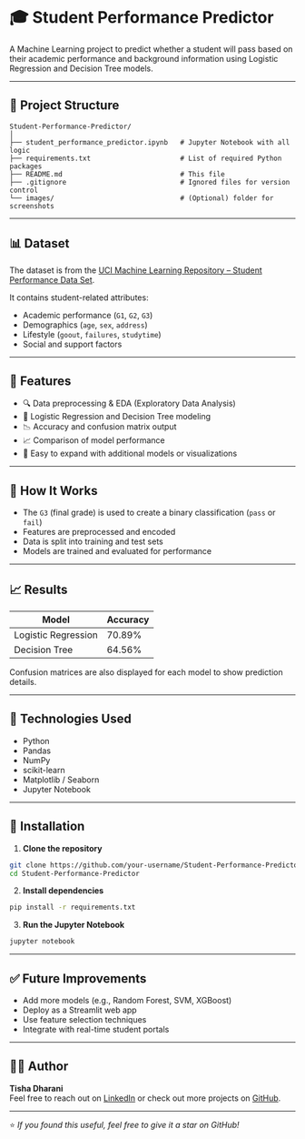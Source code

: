 
# 🎓 Student Performance Predictor

A Machine Learning project to predict whether a student will pass based on their academic performance and background information using Logistic Regression and Decision Tree models.

---

## 📁 Project Structure

```
Student-Performance-Predictor/
│
├── student_performance_predictor.ipynb   # Jupyter Notebook with all logic
├── requirements.txt                      # List of required Python packages
├── README.md                             # This file
├── .gitignore                            # Ignored files for version control
└── images/                               # (Optional) folder for screenshots
```

---

## 📊 Dataset

The dataset is from the [UCI Machine Learning Repository – Student Performance Data Set](https://archive.ics.uci.edu/ml/datasets/Student+Performance).

It contains student-related attributes:
- Academic performance (`G1`, `G2`, `G3`)
- Demographics (`age`, `sex`, `address`)
- Lifestyle (`goout`, `failures`, `studytime`)
- Social and support factors

---

## 🚀 Features

- 🔍 Data preprocessing & EDA (Exploratory Data Analysis)
- 🤖 Logistic Regression and Decision Tree modeling
- 📉 Accuracy and confusion matrix output
- 📈 Comparison of model performance
- 🧪 Easy to expand with additional models or visualizations

---

## 🧪 How It Works

- The `G3` (final grade) is used to create a binary classification (`pass` or `fail`)
- Features are preprocessed and encoded
- Data is split into training and test sets
- Models are trained and evaluated for performance

---

## 📈 Results

| Model              | Accuracy  |
|-------------------|-----------|
| Logistic Regression | 70.89%    |
| Decision Tree       | 64.56%    |

Confusion matrices are also displayed for each model to show prediction details.

---

## 🧰 Technologies Used

- Python
- Pandas
- NumPy
- scikit-learn
- Matplotlib / Seaborn
- Jupyter Notebook

---

## 🔧 Installation

1. **Clone the repository**

```bash
git clone https://github.com/your-username/Student-Performance-Predictor.git
cd Student-Performance-Predictor
```

2. **Install dependencies**

```bash
pip install -r requirements.txt
```

3. **Run the Jupyter Notebook**

```bash
jupyter notebook
```

---


## ✅ Future Improvements

- Add more models (e.g., Random Forest, SVM, XGBoost)
- Deploy as a Streamlit web app
- Use feature selection techniques
- Integrate with real-time student portals

---


## 🙋‍♀️ Author

**Tisha Dharani**  
Feel free to reach out on [LinkedIn](https://www.linkedin.com/in/tisha-dharani-1a30b2306/) or check out more projects on [GitHub](https://github.com/tishaa.34).

---

⭐️ _If you found this useful, feel free to give it a star on GitHub!_
